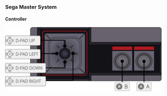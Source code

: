 ### Sega Master System



#### Controller
<img src="/images/controllers/sms.png" alt="SMS Controller" width="500"/>
